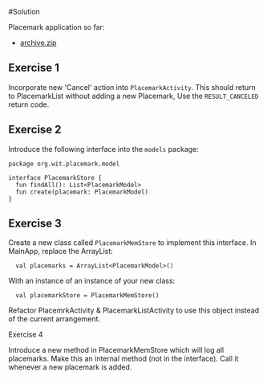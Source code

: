 #Solution

Placemark application so far:

- [archive.zip](archives/archive.zip)


## Exercise 1

Incorporate new 'Cancel' action into `PlacemarkActivity`. This should return to PlacemarkList without adding a new Placemark, Use the `RESULT_CANCELED` return code.

## Exercise 2

 Introduce the following interface into the `models` package:

~~~
package org.wit.placemark.model

interface PlacemarkStore {
  fun findAll(): List<PlacemarkModel>
  fun create(placemark: PlacemarkModel)
}
~~~

## Exercise 3

Create a new class called `PlacemarkMemStore` to implement this interface. In MainApp, replace the ArrayList:

~~~
  val placemarks = ArrayList<PlacemarkModel>()
~~~

With an instance of an instance of your new class:

~~~
  val placemarkStore = PlacemarkMemStore()
~~~

Refactor PlacemrkActivity & PlacemarkListActivity to use this object instead of the current arrangement.

Exercise 4

Introduce a new method in PlacemarkMemStore which will log all placemarks. Make this an internal method (not in the interface). Call it whenever a new placemark is added.